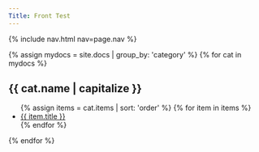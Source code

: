 ```yaml
---
Title: Front Test
---
```


{% include nav.html nav=page.nav %}

{% assign mydocs = site.docs | group_by: 'category' %}
{% for cat in mydocs %}
<h2>{{ cat.name | capitalize }}</h2>
  <ul>
  {% assign items = cat.items | sort: 'order' %}
  {% for item in items %}
    <li><a href="{{ item.url }}">{{ item.title }}</a></li>
  {% endfor %}
  </ul>
{% endfor %}
